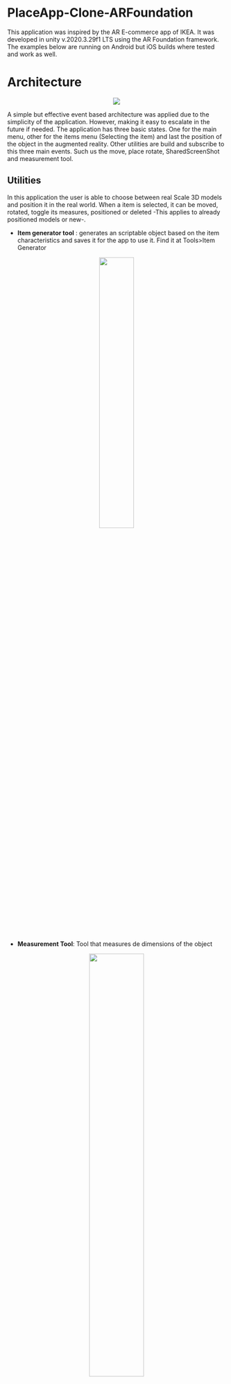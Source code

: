 # PlaceApp-Clone-ARFoundation

This application was inspired by the AR E-commerce app of IKEA. It was developed in unity v.2020.3.29f1 LTS using the AR Foundation framework. The examples below are running on Android but iOS builds where tested and work as well.


# Architecture


<div align="center">
<img src="https://i.imgur.com/kmwxc5B.png" >
</div>

A simple but effective event based architecture was applied due to the simplicity of the application. However, making it easy to escalate in the future if needed. The application has three basic states. One for the main menu, other for the items menu (Selecting the item) and last the position of the object in the augmented reality. Other utilities are build and subscribe to this three main events. Such us the move, place rotate, SharedScreenShot and measurement tool. 

## Utilities

In this application the user is able to choose between real Scale 3D models and position it in the real world. When a item is selected, it can be moved, rotated, toggle its measures, positioned or deleted -This applies to already positioned models or new-.

-  **Item generator tool** : generates an scriptable object based on the item characteristics and saves it for the app to use it. Find it at Tools>Item Generator
<div align="center">
<img src="https://i.imgur.com/wfaVBS5.png" height="40%" width="40%">
</div>

- **Measurement Tool**: Tool that measures de dimensions of the object 

<div align="center">
<img src="https://i.imgur.com/5xUu3Pg.png" height="50%" width="50%">
</div>


- **Draw bounds component**: Tool that draws bounds and center of the selected object
<div align="center">
<img src="https://i.imgur.com/AYSvnss.png" height="40%" width="40%">
</div>
<div align="center">
<img src="https://i.imgur.com/7KivqgD.png" height="40%" width="40%">
</div>

## Flow

<div align="center">
<img src="https://i.imgur.com/ghlxJPn.png" >
</div>

<br/>

<div align="center" style="display:flex; flex-direction:row; justify-content:space-between; width:100%;">
	<img src="Assets/Readme/MainMenuGif.gif" height="25%" width="25%">
	<img src="Assets/Readme/MeasureGif.gif" height="25%" width="25%">
	<img src="Assets/Readme/ARPositionGif.gif" height="25%" width="25%">
</div>

## Setting up the project enviroment / adding dependencies

The app was build using this specific versions on the dependencies. Different versions may vary its results.

- AR Foundation v4.1.7
- ARCore XR Plugin v4.1.7
- ARKit XR Plugin v4.1.9
- TextMeshPro v3.0.9



